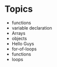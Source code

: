 # Topics

- functions
- variable declaration
- Arrays
- objects
- Hello Guys
- for-of-loops
- functions
- loops
